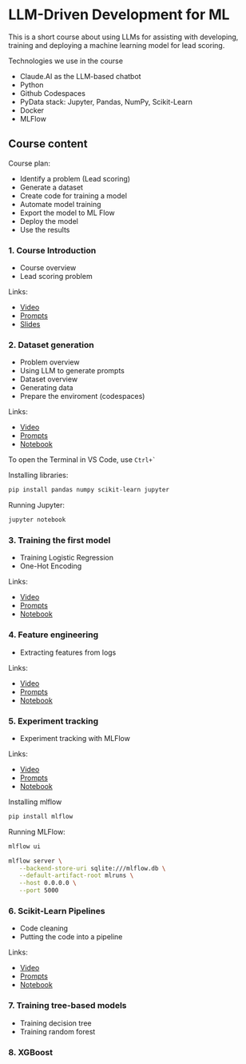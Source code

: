 # LLM-Driven Development for ML

This is a short course about using LLMs for assisting with
developing, training and deploying a machine learning model
for lead scoring.

Technologies we use in the course

* Claude.AI as the LLM-based chatbot
* Python 
* Github Codespaces
* PyData stack: Jupyter, Pandas, NumPy, Scikit-Learn
* Docker
* MLFlow


## Course content

Course plan:

* Identify a problem (Lead scoring)
* Generate a dataset
* Create code for training a model
* Automate model training
* Export the model to ML Flow
* Deploy the model
* Use the results


### 1. Course Introduction

* Course overview
* Lead scoring problem

Links:

* [Video](https://www.loom.com/share/73e013901bda47b8a4123b563cc0e38e)
* [Prompts](prompts/01-intro.md)
* [Slides](https://docs.google.com/presentation/d/19XAVPOAOx00NcvFcUSIWBatV53Nr2wpt-6AmJpGty1U/edit)


### 2. Dataset generation

* Problem overview
* Using LLM to generate prompts
* Dataset overview
* Generating data
* Prepare the enviroment (codespaces)

Links:

* [Video](https://www.loom.com/share/4beba860d8c24e4c8c1485bd4f79cf44)
* [Prompts](prompts/02-data.md)
* [Notebook](analytics/users.ipynb)


To open the Terminal in VS Code, use ``` Ctrl+` ```

Installing libraries:

```bash
pip install pandas numpy scikit-learn jupyter
```

Running Jupyter:

```bash
jupyter notebook
```


### 3. Training the first model

* Training Logistic Regression
* One-Hot Encoding


Links:

* [Video](https://www.loom.com/share/74ecce75606b463ea4947661b13ce46d)
* [Prompts](prompts/03-train.md)
* [Notebook](analytics/train-01.ipynb)


### 4. Feature engineering 

* Extracting features from logs

Links:

* [Video](https://www.loom.com/share/2e48598f016d4add81952be7a13f1e97)
* [Prompts](prompts/04-feature-engineering.md)
* [Notebook](analytics/train-02.ipynb)

### 5. Experiment tracking

* Experiment tracking with MLFlow


Links:

* [Video](https://www.loom.com/share/a546793dc628431f948135360e0edd19)
* [Prompts](prompts/05-mlflow.md)
* [Notebook](analytics/train-03-mlflow.ipynb)

Installing mlflow

```bash
pip install mlflow
```

Running MLFlow:

```bash
mlflow ui

mlflow server \
   --backend-store-uri sqlite:///mlflow.db \
   --default-artifact-root mlruns \
   --host 0.0.0.0 \
   --port 5000
```

### 6. Scikit-Learn Pipelines

* Code cleaning 
* Putting the code into a pipeline


Links:

* [Video](https://www.loom.com/share/5a9c4278cdfb47178579ef12159ef1ff)
* [Prompts](prompts/06-pipelines.md)
* [Notebook](analytics/train-04-pipelines.ipynb)


### 7. Training tree-based models

* Training decision tree
* Training random forest


### 8. XGBoost